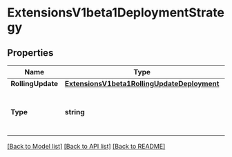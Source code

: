 # ExtensionsV1beta1DeploymentStrategy

## Properties
Name | Type | Description | Notes
------------ | ------------- | ------------- | -------------
**RollingUpdate** | [**ExtensionsV1beta1RollingUpdateDeployment**](extensions.v1beta1.RollingUpdateDeployment.md) |  | [optional] 
**Type** | **string** | Type of deployment. Can be \&quot;Recreate\&quot; or \&quot;RollingUpdate\&quot;. Default is RollingUpdate. | [optional] 

[[Back to Model list]](../README.md#documentation-for-models) [[Back to API list]](../README.md#documentation-for-api-endpoints) [[Back to README]](../README.md)


